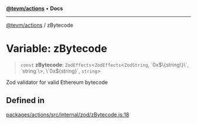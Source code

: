 [**@tevm/actions**](../README.md) • **Docs**

***

[@tevm/actions](../globals.md) / zBytecode

# Variable: zBytecode

> `const` **zBytecode**: `ZodEffects`\<`ZodEffects`\<`ZodString`, \`0x$\{string\}\`, `string`\>, \`0x$\{string\}\`, `string`\>

Zod validator for valid Ethereum bytecode

## Defined in

[packages/actions/src/internal/zod/zBytecode.js:18](https://github.com/evmts/tevm-monorepo/blob/main/packages/actions/src/internal/zod/zBytecode.js#L18)
